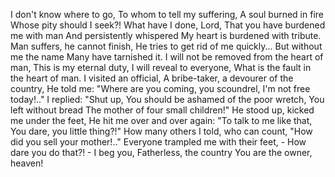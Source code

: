 I don't know where to go,
To whom to tell my suffering,
A soul burned in fire
Whose pity should I seek?!
What have I done, Lord,
That you have burdened me with man
And persistently whispered
My heart is burdened with tribute.
Man suffers, he cannot finish,
He tries to get rid of me quickly...
But without me the name
Many have tarnished it.
I will not be removed from the heart of man,
This is my eternal duty,
I will reveal to everyone,
What is the fault in the heart of man.
I visited an official,
A bribe-taker, a devourer of the country,
He told me: "Where are you coming, you scoundrel,
I'm not free today!.."
I replied: "Shut up,
You should be ashamed of the poor wretch,
You left without bread
The mother of four small children!"
He stood up, kicked me under the feet,
He hit me over and over again:
"To talk to me like that,
You dare, you little thing?!"
How many others I told, who can count,
"How did you sell your mother!.."
Everyone trampled me with their feet, -
How dare you do that?! -
I beg you, Fatherless, the country
You are the owner, heaven!